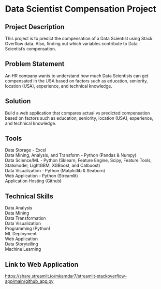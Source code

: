 # Data Scientist Compensation Project

## Project Description
This project is to predict the compensation of a Data Scientist using Stack Overflow data. Also, finding out which variables contribute to Data Scientist’s compensation.

## Problem Statement
An HR company wants to understand how much Data Scientists can get compensated in the USA based on factors such as education, seniority, location (USA), experience, and technical knowledge.

## Solution
Build a web application that compares actual vs predicted compensation based on factors such as education, seniority, location (USA), experience, and technical knowledge.

## Tools
Data Storage - Excel <br>
Data Mining, Analysis, and Transform - Python (Pandas & Numpy) <br>
Data Science/ML - Python (Sklearn, Feature Engine, Scipy, Feature Tools, Statsmodel, LightGBM, XGBoost, and Catboost) <br>
Data Visualization - Python (Matplotlib & Seaborn)<br>
Web Application - Python (Streamlit) <br>
Application Hosting (Github) <br>

## Technical Skills
Data Analysis <br>
Data Mining <br>
Data Transformation <br>
Data Visualization <br>
Programming (Python) <br>
ML Deployment <br>
Web Application <br>
Data Storytelling <br>
Machine Learning <br>

## Link to Web Application
https://share.streamlit.io/mkamdar7/streamlit-stackoverflow-app/main/github_app.py
